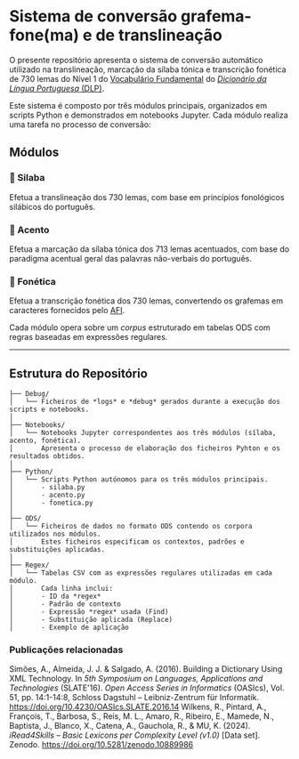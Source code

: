 # Sistema de conversão grafema-fone(ma) e de translineação
O presente repositório apresenta o sistema de conversão automático utilizado na translineação, marcação da sílaba tónica e transcrição fonética de 730 lemas do Nível 1 do [Vocabulário Fundamental](https://doi.org/10.5281/zenodo.10889986) do [_Dicionário da Língua Portuguesa_ (DLP)](https://dicionario.acad-ciencias.pt/).

Este sistema é composto por três módulos principais, organizados em scripts Python e demonstrados em notebooks Jupyter. Cada módulo realiza uma tarefa no processo de conversão:
## Módulos

### 🔹 Silaba
Efetua a translineação dos 730 lemas, com base em princípios fonológicos silábicos do português.

### 🔹 Acento 
Efetua a marcação da sílaba tónica dos 713 lemas acentuados, com base do paradigma acentual geral das palavras não-verbais do português.

### 🔹 Fonética
Efetua a transcrição fonética dos 730 lemas, convertendo os grafemas em caracteres fornecidos pelo [AFI](https://www.internationalphoneticassociation.org/).

Cada módulo opera sobre um *corpus* estruturado em tabelas ODS com regras baseadas em expressões regulares.

---

## Estrutura do Repositório

```
├── Debug/
│   └── Ficheiros de *logs* e *debug* gerados durante a execução dos scripts e notebooks.
│
├── Notebooks/
│   └── Notebooks Jupyter correspondentes aos três módulos (sílaba, acento, fonética).
│       Apresenta o processo de elaboração dos ficheiros Pyhton e os resultados obtidos.
│
├── Python/
│   └── Scripts Python autónomos para os três módulos principais.
│       - silaba.py
│       - acento.py
│       - fonetica.py
│
├── ODS/
│   └── Ficheiros de dados no formato ODS contendo os corpora utilizados nos módulos.
│       Estes ficheiros especificam os contextos, padrões e substituições aplicadas.
│
├── Regex/
│   └── Tabelas CSV com as expressões regulares utilizadas em cada módulo.
│       Cada linha inclui:
│       - ID da *regex*
│       - Padrão de contexto
│       - Expressão *regex* usada (Find)
│       - Substituição aplicada (Replace)
│       - Exemplo de aplicação
```

### Publicações relacionadas
Simões, A., Almeida, J. J. & Salgado, A. (2016). Building a Dictionary Using XML Technology. In *5th Symposium on Languages, Applications and Technologies* (SLATE'16). *Open Access Series in Informatics* (OASIcs), Vol. 51, pp. 14:1-14:8, Schloss Dagstuhl – Leibniz-Zentrum für Informatik. <https://doi.org/10.4230/OASIcs.SLATE.2016.14>
Wilkens, R., Pintard, A., François, T., Barbosa, S., Reis, M. L., Amaro, R., Ribeiro, E., Mamede, N., Baptista, J., Blanco, X., Catena, A., Gauchola, R., & MU, K. (2024). *iRead4Skills – Basic Lexicons per Complexity Level (v1.0)* [Data set]. Zenodo. <https://doi.org/10.5281/zenodo.10889986>

